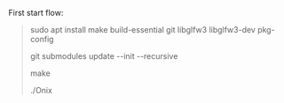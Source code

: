 
First start flow:

> sudo apt install make build-essential git libglfw3 libglfw3-dev  pkg-config
>
> git submodules update --init --recursive
> 
> make
> 
> ./Onix
